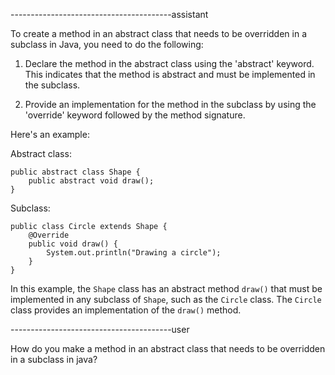 

----------------------------------------assistant


To create a method in an abstract class that needs to be overridden in a subclass in Java, you need to do the following:

1. Declare the method in the abstract class using the 'abstract' keyword. This indicates that the method is abstract and must be implemented in the subclass.

2. Provide an implementation for the method in the subclass by using the 'override' keyword followed by the method signature.

Here's an example:

Abstract class:
```
public abstract class Shape {
    public abstract void draw();
}
```

Subclass:
```
public class Circle extends Shape {
    @Override
    public void draw() {
        System.out.println("Drawing a circle");
    }
}
```

In this example, the `Shape` class has an abstract method `draw()` that must be implemented in any subclass of `Shape`, such as the `Circle` class. The `Circle` class provides an implementation of the `draw()` method.


----------------------------------------user


How do you make a method in an abstract class that needs to be overridden in a subclass in java?

